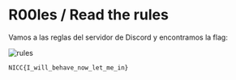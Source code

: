 # R00les / Read the rules

Vamos a las reglas del servidor de Discord y encontramos la flag:

![rules](https://github.com/user-attachments/assets/2821d304-990d-4fed-ba7d-55b26b393772)

`NICC{I_will_behave_now_let_me_in}`
